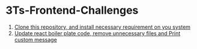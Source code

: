 # 3Ts-Frontend-Challenges

1. [Clone this repository, and install necessary requirement on you system](https://github.com/Theknighttron/3Ts-Frontend-Challenges/issues/1)
2. [Update react boiler plate code, remove unnecessary files and Print custom message](https://github.com/Theknighttron/3Ts-Frontend-Challenges/issues/2)
